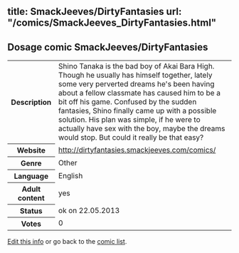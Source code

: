 title: SmackJeeves/DirtyFantasies
url: "/comics/SmackJeeves_DirtyFantasies.html"
---
Dosage comic SmackJeeves/DirtyFantasies
-----------------------------------------

<p id="msg"></p>
<script type="text/javascript">
if (window.location.search === '?edit_info_mail=sent_ok') {
  var elem = document.getElementById("msg");
  elem.innerHTML = 'Edited information sucessfully sent for review, which is usually done daily. Thanks!';
  elem.className = 'ok';
}
</script>
<table class="comicinfo">
<tr>
<th>Description</th><td>Shino Tanaka is the bad boy of Akai Bara High. Though he usually has himself together, lately some very perverted dreams he's been having about a fellow classmate has caused him to be a bit off his game. Confused by the sudden fantasies, Shino finally came up with a possible solution. His plan was simple, if he were to actually have sex with the boy, maybe the dreams would stop. But could it really be that easy?</td>
</tr>
<tr>
<th>Website</th><td><a href="http://dirtyfantasies.smackjeeves.com/comics/">http://dirtyfantasies.smackjeeves.com/comics/</a></td>
</tr>
<tr>
<th>Genre</th><td>Other</td>
</tr>
<tr>
<th>Language</th><td>English</td>
</tr>
<tr>
<th>Adult content</th><td>yes</td>
</tr>
<tr>
<th>Status</th><td>ok on 22.05.2013</td>
</tr>
<tr>
<th>Votes</th><td>0</td>
</tr>
</table>

[Edit this info](SmackJeeves_DirtyFantasies_edit.html) or go back to the [comic list](../comic-index.html).
